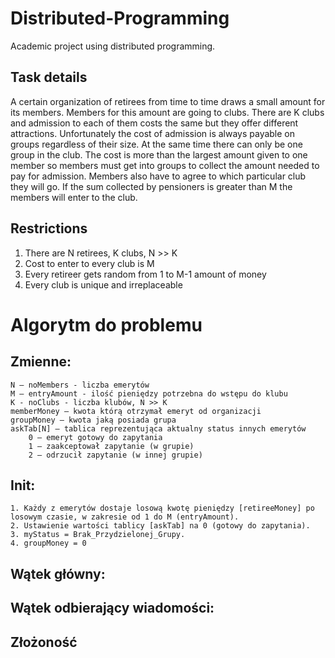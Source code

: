 # Distributed-Programming
Academic project using distributed programming.

## Task details
A certain organization of retirees from time to time draws a small amount for its members. Members for this amount are going to clubs. There are K clubs and admission to each of them costs the same but they offer different attractions. Unfortunately the cost of admission is always payable on groups regardless of their size. At the same time there can only be one group in the club. The cost is more than the largest amount given to one member so members must get into groups to collect the amount needed to pay for admission. Members also have to agree to which particular club they will go. If the sum collected by pensioners is greater than M the members will enter to the club.

## Restrictions
1. There are N retirees, K clubs, N >> K
2. Cost to enter to every club is M
3. Every retireer gets random from 1 to M-1 amount of money
4. Every club is unique and irreplaceable

# Algorytm do problemu

## Zmienne:
    N – noMembers - liczba emerytów
    M – entryAmount - ilość pieniędzy potrzebna do wstępu do klubu
    K - noClubs - liczba klubów, N >> K
    memberMoney – kwota którą otrzymał emeryt od organizacji
    groupMoney – kwota jaką posiada grupa
    askTab[N] – tablica reprezentująca aktualny status innych emerytów
        0 – emeryt gotowy do zapytania
        1 – zaakceptował zapytanie (w grupie)
        2 – odrzucił zapytanie (w innej grupie)

## Init:
    1. Każdy z emerytów dostaje losową kwotę pieniędzy [retireeMoney] po losowym czasie, w zakresie od 1 do M (entryAmount).
    2. Ustawienie wartości tablicy [askTab] na 0 (gotowy do zapytania). 
    3. myStatus = Brak_Przydzielonej_Grupy.
    4. groupMoney = 0
## Wątek główny:   

## Wątek odbierający wiadomości:    

## Złożoność
